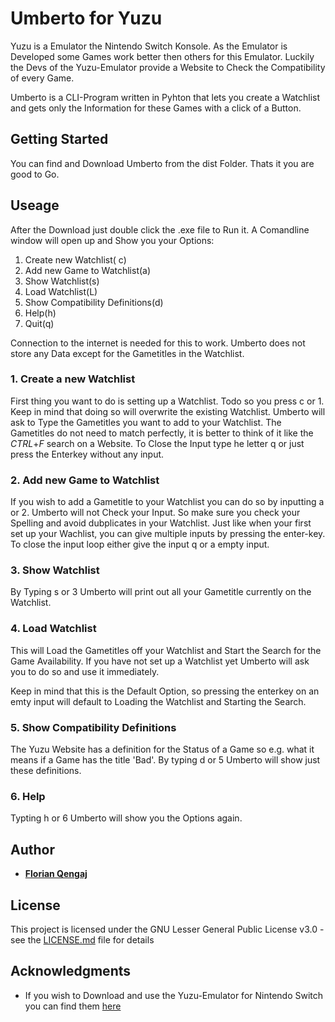 # Umberto for Yuzu
Yuzu is a Emulator the Nintendo Switch Konsole. As the Emulator is Developed some Games work better then others for this Emulator. Luckily the Devs of the Yuzu-Emulator provide a Website to Check the Compatibility of every Game.

Umberto is a CLI-Program written in Pyhton that lets you create a Watchlist and gets only the Information for these Games with a click of a Button. 

## Getting Started

You can find and Download Umberto from the dist Folder. 
Thats it you are good to Go.

## Useage
After the Download just double click the .exe file to Run it. A Comandline window will open up and Show you your Options:

 1. Create new Watchlist( c)
 2. Add new Game to Watchlist(a)
 3. Show Watchlist(s)
 4. Load Watchlist(L)
 5. Show Compatibility Definitions(d)
 6. Help(h)
 7. Quit(q)

Connection to the internet is needed for this to work. Umberto does not store any Data except for the Gametitles in the Watchlist.


### 1. Create a new Watchlist
First thing you want to do is setting up a Watchlist. Todo so you press c or 1. Keep in mind that doing so will overwrite the existing Watchlist. Umberto will ask to Type the Gametitles you want to add to your Watchlist. The Gametitles do not need to match perfectly, it is better to think of it like the *CTRL*+*F* search on a Website. To Close the Input type he letter q or just press the Enterkey without any input.

### 2. Add new Game to Watchlist
If you wish to add a Gametitle to your Watchlist you can do so by inputting a or 2. Umberto will not Check your Input. So make sure you check your Spelling and avoid dubplicates in your Watchlist. Just like when your first set up your Wachlist, you can give multiple inputs by pressing the enter-key. To close the input loop either give the input q or a empty input.

### 3. Show Watchlist
By Typing s or 3 Umberto will print out all your Gametitle currently on the Watchlist.

### 4. Load Watchlist
This will Load the Gametitles off your Watchlist and Start the Search for the Game Availability. If you have not set up a Watchlist yet Umberto will ask you to do so and use it immediately.

Keep in mind that this is the Default Option, so pressing the enterkey on an emty input will default to Loading the Watchlist and Starting the Search.

### 5. Show Compatibility Definitions
The Yuzu Website has a definition for the Status of a Game so e.g. what it means if a Game has the title 'Bad'. By typing d or 5 Umberto will show just these definitions.

### 6. Help
Typting h or 6 Umberto will show you the Options again.

## Author

* [**Florian Qengaj**](https://github.com/FQengaj)

## License

This project is licensed under the GNU Lesser General Public License v3.0 - see the [LICENSE.md](LICENSE) file for details

## Acknowledgments

* If you wish to Download and use the Yuzu-Emulator for Nintendo Switch you can find them [here](https://yuzu-emu.org)


